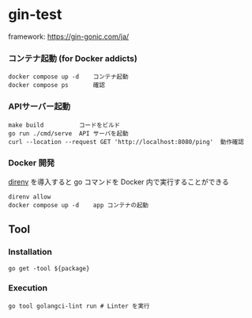 # gin-test
framework: https://gin-gonic.com/ja/

### コンテナ起動 (for Docker addicts)
```shell
docker compose up -d	コンテナ起動
docker compose ps		確認
```

### APIサーバー起動
```shell
make build			コードをビルド
go run ./cmd/serve	API サーバを起動
curl --location --request GET 'http://localhost:8080/ping'	動作確認
```

### Docker 開発
[direnv](https://direnv.net/) を導入すると go コマンドを Docker 内で実行することができる
```shell
direnv allow
docker compose up -d	app コンテナの起動
```

## Tool
### Installation
```shell
go get -tool ${package}
```

### Execution
```shell
go tool golangci-lint run # Linter を実行
```